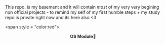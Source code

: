 This repo. is my basement and it will contain  *most* of my  very very begining non official projects - to remind my self of my first humble steps  + my study repo is private right now and its here also <3

 <span style = \"color:red\"><center><strong>OS Module🐍</strong></center> </span>
